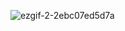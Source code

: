 
![ezgif-2-2ebc07ed5d7a](https://user-images.githubusercontent.com/89835180/133148964-e84b23da-a29e-47c6-bc8a-6c3764cef6ba.gif)
